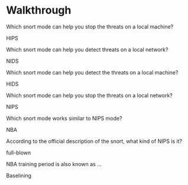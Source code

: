 # Walkthrough

Which snort mode can help you stop the threats on a local machine?

HIPS

Which snort mode can help you detect threats on a local network?

NIDS

Which snort mode can help you detect the threats on a local machine?

HIDS

Which snort mode can help you stop the threats on a local network?

NIPS

Which snort mode works similar to NIPS mode?

NBA

According to the official description of the snort, what kind of NIPS is it?

full-blown

NBA training period is also known as ...

Baselining
